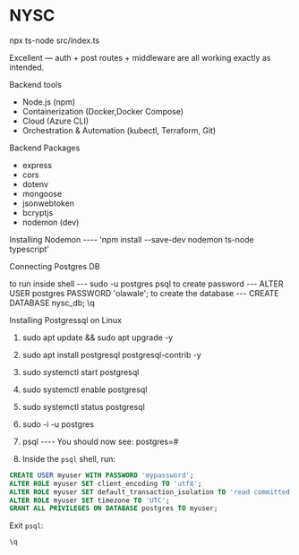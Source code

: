 # NYSC


npx ts-node src/index.ts

Excellent — auth + post routes + middleware are all working exactly as intended.


Backend tools

* Node.js (npm)
* Containerization (Docker,Docker Compose)
* Cloud (Azure CLI)
* Orchestration & Automation (kubectl, Terraform, Git)


Backend Packages
* express
* cors
* dotenv
* mongoose
* jsonwebtoken
* bcryptjs
* nodemon (dev)

Installing Nodemon ---- 'npm install --save-dev nodemon ts-node typescript'




Connecting Postgres DB

to run inside shell    ---  sudo -u postgres psql
to create password     ---  ALTER USER postgres PASSWORD 'olawale';
to create the database ---  CREATE DATABASE nysc_db;
\q


Installing Postgressql on Linux


1. sudo apt update && sudo apt upgrade -y
2. sudo apt install postgresql postgresql-contrib -y

3. sudo systemctl start postgresql
4. sudo systemctl enable postgresql
5. sudo systemctl status postgresql
6. sudo -i -u postgres
7. psql ---- You should now see: postgres=#
8. Inside the `psql` shell, run:

```sql
CREATE USER myuser WITH PASSWORD 'mypassword';
ALTER ROLE myuser SET client_encoding TO 'utf8';
ALTER ROLE myuser SET default_transaction_isolation TO 'read committed';
ALTER ROLE myuser SET timezone TO 'UTC';
GRANT ALL PRIVILEGES ON DATABASE postgres TO myuser;
```

Exit `psql`:

```sql
\q
```
